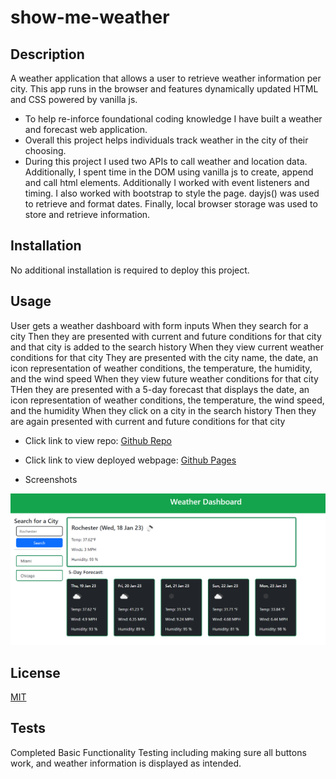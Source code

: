 # show-me-weather

## Description

A weather application that allows a user to retrieve weather information per city. This app runs in the browser and features dynamically updated HTML and CSS powered by vanilla js. 

- To help re-inforce foundational coding knowledge I have built a weather and forecast web application.
- Overall this project helps individuals track weather in the city of their choosing.
- During this project I used two APIs to call weather and location data. Additionally, I spent time in the DOM using vanilla js to create, append and call html elements. Additionally I worked with event listeners and timing. I also worked with bootstrap to style the page. dayjs() was used to retrieve and format dates. Finally, local browser storage was used to store and retrieve information.

## Installation

No additional installation is required to deploy this project.

## Usage
User gets a weather dashboard with form inputs
When they search for a city
Then they are presented with current and future conditions for that city and that city is added to the search history
When they view current weather conditions for that city
They are presented with the city name, the date, an icon representation of weather conditions, the temperature, the humidity, and the wind speed
When they view future weather conditions for that city
THen they are presented with a 5-day forecast that displays the date, an icon representation of weather conditions, the temperature, the wind speed, and the humidity
When they click on a city in the search history
Then they are again presented with current and future conditions for that city


- Click link to view repo: [Github Repo](https://github.com/Git-Vdim-Hub/show-me-weather)
- Click link to view deployed webpage: [Github Pages](https://git-vdim-hub.github.io/show-me-weather/)

- Screenshots

![Main Page](./assets/images/screenshot.png)

## License

 [MIT](https://choosealicense.com/)

## Tests

Completed Basic Functionality Testing including making sure all buttons work, and weather information is displayed as intended.
